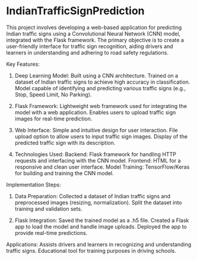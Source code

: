 # IndianTrafficSignPrediction
This project involves developing a web-based application for predicting Indian traffic signs using a Convolutional Neural Network (CNN) model, integrated with the Flask framework. The primary objective is to create a user-friendly interface for traffic sign recognition, aiding drivers and learners in understanding and adhering to road safety regulations.

Key Features:
1. Deep Learning Model:
Built using a CNN architecture.
Trained on a dataset of Indian traffic signs to achieve high accuracy in classification.
Model capable of identifying and predicting various traffic signs (e.g., Stop, Speed Limit, No Parking).

2. Flask Framework:
Lightweight web framework used for integrating the model with a web application.
Enables users to upload traffic sign images for real-time prediction.

3. Web Interface:
Simple and intuitive design for user interaction.
File upload option to allow users to input traffic sign images.
Display of the predicted traffic sign with its description.

4. Technologies Used:
Backend: Flask framework for handling HTTP requests and interfacing with the CNN model.
Frontend: HTML for a responsive and clean user interface.
Model Training: TensorFlow/Keras for building and training the CNN model.

Implementation Steps:
1. Data Preparation:
Collected a dataset of Indian traffic signs and preprocessed images (resizing, normalization).
Split the dataset into training and validation sets.

2. Flask Integration:
Saved the trained model as a .h5 file.
Created a Flask app to load the model and handle image uploads.
Deployed the app to provide real-time predictions.

Applications:
Assists drivers and learners in recognizing and understanding traffic signs.
Educational tool for training purposes in driving schools.
